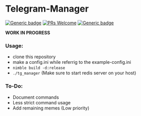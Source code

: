 # Telegram-Manager

[![Generic badge](https://img.shields.io/badge/made%20with-nim-yellow.svg)](https://nim-lang.org)   [![PRs Welcome](https://img.shields.io/badge/PRs-welcome-brightgreen.svg?style=flat-square)](https://github.com/rupansh/nim-tg-manager/pulls)  [![Generic badge](https://img.shields.io/badge/license-RPL%201.b-blue.svg)](https://github.com/rupansh/nim-tg-manager/blob/master/LICENSE)  

**WORK IN PROGRESS**

### Usage:
- clone this repository
- make a config.ini while referrig to the example-config.ini
- `nimble build -d:release`
- `./tg_manager` (Make sure to start redis server on your host)

### To-Do:
- Document commands
- Less strict command usage
- Add remaining memes (Low priority)
